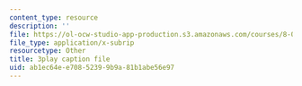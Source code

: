```yaml
---
content_type: resource
description: ''
file: https://ol-ocw-studio-app-production.s3.amazonaws.com/courses/8-04-quantum-physics-i-spring-2016/ab1ec64ee70852399b9a81b1abe56e97_AnzhigYawy8.vtt
file_type: application/x-subrip
resourcetype: Other
title: 3play caption file
uid: ab1ec64e-e708-5239-9b9a-81b1abe56e97
---
```

